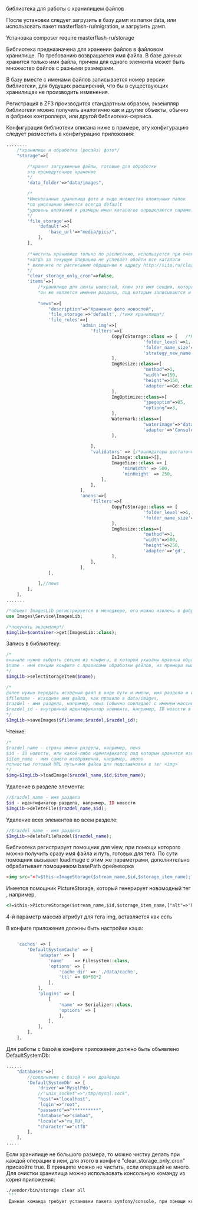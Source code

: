 библиотека для работы с хранилищем файлов

После установки следует загрузить в базу дамп из папки data, или использовать пакет masterflash-ru/migration, и загрузить дамп.

Установка
composer require masterflash-ru/storage

Библиотека предназначена для хранении файлов в файловом хранилище. По требованию возвращается имя файла. В базе данных хранится только имя файла, причем для одного элемента может быть множество
файлов с разными размерами.

В базу вместе с именами файлов записывается номер версии библиотеки, для будущих расширений, что бы в существующих хранилищах не производить изменения.

Регистрация в ZF3 производится стандартным образом, экземпляр библиотеки можно получить аналогично как и другие объекты, обычно в фабрике контроллера, или другой библиотеки-сервиса.

Конфигурация библиотеки описана ниже в примере, эту конфигурацию следует разместить в конфигурацию приложения:
```php
........
    /*хранилище и обработка (ресайз) фото*/
    "storage"=>[

        /*хранит загруженные файлы, готовые для обработки
        это промедуточное хранение
        */
        'data_folder'=>"data/images",

        /*
        *Именованные хранилища фото в виде множества вложенных папок
        *по умолчанию имеется всегда default
        *уровень вложений и размеры имен каталогов определяются параметром в фильтр CopyToStorage
        */
        'file_storage'=>[
            'default'=>[
                'base_url'=>"media/pics/",
            ],
        ],
        
        /*чистить хранилище только по расписанию, используется при очень больших хранилищах
        *когда за текущую операцию не успевает обойти все каталоги
        * включите по расписанию обращение к адресу http://site.ru/clear-storage-cron
        */
        "clear_storage_only_cron"=>false,
        'items'=>[
            /*хранилище для ленты новостей, ключ это имя секции, которая используется для работы
            *он же является именем раздела, под которым записываются и считываются файлы*/
            
            "news"=>[
                "description"=>"Хранение фото новостей",
                'file_storage'=>'default', /*имя хранилища*/
                'file_rules'=>[
                            'admin_img'=>[
                                'filters'=>[
                                        CopyToStorage::class => [   /*Наличе этого фильтра ОБЯЗАТЕЛЬНО!*/
                                                    'folder_level'=>1,
                                                    'folder_name_size'=>3,
                                                    'strategy_new_name'=>'translit' /*стратегия создания нового имени, none, md5, sha1, translit, uniqid*/
                                        ],
                                        ImgResize::class=>[
                                                    "method"=>1,
                                                    "width"=>150,
                                                    "height"=>150,
                                                    'adapter'=>Gd::class,
                                        ],
                                        ImgOptimize::class=>[
                                                    "jpegoptim"=>85,
                                                    "optipng"=>3,
                                        ],
                                        Watermark::class=>[
                                                    "waterimage"=>"data/images/water2.png",
                                                    'adapter'=>'Consoleimagick',
                                        ],
    
                                ],
                                'validators' => [/*валидаторы достаточно применить для одной ветки, т.к. последующие ветки используют исходное изображание вновь*/
                                        IsImage::class=>[],
                                        ImageSize::class => [
                                            'minWidth' => 500,
                                            'minHeight' => 250,
                                    ],
                                ],
                            ],
                            'anons'=>[
                                'filters'=>[
                                        CopyToStorage::class => [
                                                    'folder_level'=>1,
                                                    'folder_name_size'=>3,
                                        ],
                                        ImgResize::class=>[
                                                    "method"=>1,
                                                    "width"=>500,
                                                    "height"=>250,
                                                    'adapter'=>'gd',
                                        ],
                                ],
                            ],
                ],

            ],//news
        ],
    ],
.......
```

```php
/*объект ImagesLib регистрируется в менеджере, его можно извлечь в фабриках, если нужна обработка*/
use Images\Service\ImagesLib;

/*получить экземпляр*/
$imglib=$container->get(ImagesLib::class);
```
Запись в библиотеку:
```php
/*
вначале нужно выбрать секцию из конфига, в которой указаны правила обработки фото (куда писать, и как уменьшать)
$name - имя секции конфига с правилами обработки файлов, из примера выше это "news"
*/
$ImgLib->selectStorageItem($name);

/*
далее нужно передать исходный файл в виде пути и имени, имя раздела и идентификатор записи раздела
$filename - исходное имя файла, как правило в data/images,
$razdel - имя раздела, например, news (обычно совпадает с именем массива фото, и равно ключу в имени конфига),
$razdel_id - внутренний идентификатор элемента, например, ID новости в ленте
*/
$ImgLib->saveImages($filename,$razdel,$razdel_id);
```

Чтение:
```php
/*
$razdel_name - строка имени раздела, например, news
$id - ID новости, или какой-либо идентификатор под которым хранится изображение,
$item_name - имя самого изображения, например, anons
полностью готовый URL путь+имя файла для подставновки в тег <img>
*/
$img=$ImgLib->loadImage($razdel_name,$id,$item_name);

```
Удаление в разделе элемента:
```php
//$razdel_name - имя раздела
$id - идентификатор раздела, например, ID новости
$ImgLib->deleteFile($razdel_name,$id);
```

Удаление всех элементов во всем разделе:
```php
//$razdel_name - имя раздела
$ImgLib->deleteFileRazdel($razdel_name);
```

Библиотека регистрирует помощник для view, при помощи которого можно получить сразу имя файла и путь, готовых для тега <img>
По сути помощник вызывает loadImage с этим же параметрами, дополнительно обрабатывает помощником basePath фреймворка
```html
<img src="<?=$this->ImageStorage($stream_name,$id,$storage_item_name);?>" />
```
Имеется помощник PictureStorage, который генерирует новомодный тег <picture>, например,
```html
<?=$this->PictureStorage($stream_name,$id,$storage_item_name,["alt"=>"Подпись фото"]);?>
```
4-й параметр массив атрибут для тега img, вставляется как есть

В конфиге приложения должны быть настройки кэша:
```php

    'caches' => [
        'DefaultSystemCache' => [
            'adapter' => [
                'name'    => Filesystem::class,
                'options' => [
                    'cache_dir' => './data/cache',
                    'ttl' => 60*60*2 
                ],
            ],
            'plugins' => [
                [
                    'name' => Serializer::class,
                    'options' => [
                    ],
                ],
            ],
        ],
    ],
```
Для работы с базой в конфиге приложения должно быть объявлено DefaultSystemDb:
```php
......
    "databases"=>[
        //соединение с базой + имя драйвера
        'DefaultSystemDb' => [
            'driver'=>'MysqlPdo',
            //"unix_socket"=>"/tmp/mysql.sock",
            "host"=>"localhost",
            'login'=>"root",
            "password"=>"**********",
            "database"=>"simba4",
            "locale"=>"ru_RU",
            "character"=>"utf8"
        ],
    ],
.....
```
Если хранилище не большого размера, то можно чистку делать при каждой операции в нем, для этого в конфиге "clear_storage_only_cron" присвойте true. 
В принципе можно не чистить, если операций не много.
Для очистки хранилища можно использовать консольную команду из корня приложения:
```bash
./vendor/bin/storage clear all
 ```
 Данная команда требует установки пакета symfony/console, при помощи команды composer require symfony/console

